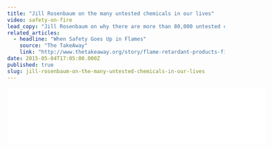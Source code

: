 ```yaml
---
title: "Jill Rosenbaum on the many untested chemicals in our lives"
video: safety-on-fire
lead_copy: "Jill Rosenbaum on why there are more than 80,000 untested chemicals in our daily lives -- in everything from car seats and pillows to clothing. "
related_articles:
  - headline: "When Safety Goes Up in Flames"
    source: "The TakeAway"
    link: "http://www.thetakeaway.org/story/flame-retardant-products-fire-safety-v-health-risks/"
date: 2015-05-04T17:05:00.000Z
published: true
slug: jill-rosenbaum-on-the-many-untested-chemicals-in-our-lives
---
```

<iframe width="600" height="130" frameborder="0" scrolling="no" src="//www.thetakeaway.org/widgets/ondemand_player/takeaway/#file=%2Faudio%2Fxspf%2F450389%2F"></iframe>

